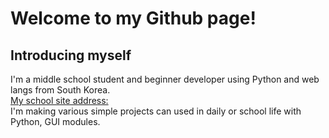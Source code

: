 # Welcome to my Github page!
## Introducing myself
I'm a middle school student and beginner developer using Python and web langs from South Korea.  
[My school site address:](school.gyo6.net/yn36ms)  
I'm making various simple projects can used in daily or school life with Python, GUI modules.
